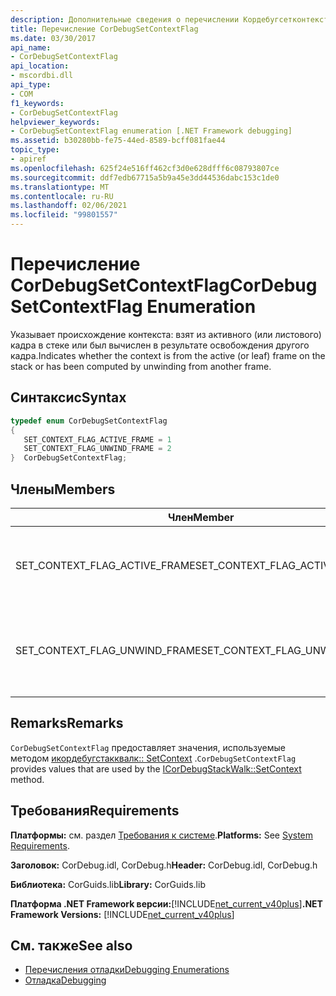 ```yaml
---
description: Дополнительные сведения о перечислении Кордебугсетконтекстфлаг
title: Перечисление CorDebugSetContextFlag
ms.date: 03/30/2017
api_name:
- CorDebugSetContextFlag
api_location:
- mscordbi.dll
api_type:
- COM
f1_keywords:
- CorDebugSetContextFlag
helpviewer_keywords:
- CorDebugSetContextFlag enumeration [.NET Framework debugging]
ms.assetid: b30280bb-fe75-44ed-8589-bcff081fae44
topic_type:
- apiref
ms.openlocfilehash: 625f24e516ff462cf3d0e628dfff6c08793807ce
ms.sourcegitcommit: ddf7edb67715a5b9a45e3dd44536dabc153c1de0
ms.translationtype: MT
ms.contentlocale: ru-RU
ms.lasthandoff: 02/06/2021
ms.locfileid: "99801557"
---
```

# <a name="cordebugsetcontextflag-enumeration"></a><span data-ttu-id="c735f-103">Перечисление CorDebugSetContextFlag</span><span class="sxs-lookup"><span data-stu-id="c735f-103">CorDebugSetContextFlag Enumeration</span></span>

<span data-ttu-id="c735f-104">Указывает происхождение контекста: взят из активного (или листового) кадра в стеке или был вычислен в результате освобождения другого кадра.</span><span class="sxs-lookup"><span data-stu-id="c735f-104">Indicates whether the context is from the active (or leaf) frame on the stack or has been computed by unwinding from another frame.</span></span>  
  
## <a name="syntax"></a><span data-ttu-id="c735f-105">Синтаксис</span><span class="sxs-lookup"><span data-stu-id="c735f-105">Syntax</span></span>  
  
```cpp  
typedef enum CorDebugSetContextFlag  
{  
   SET_CONTEXT_FLAG_ACTIVE_FRAME = 1  
   SET_CONTEXT_FLAG_UNWIND_FRAME = 2  
}  CorDebugSetContextFlag;  
```  
  
## <a name="members"></a><span data-ttu-id="c735f-106">Члены</span><span class="sxs-lookup"><span data-stu-id="c735f-106">Members</span></span>  
  
|<span data-ttu-id="c735f-107">Член</span><span class="sxs-lookup"><span data-stu-id="c735f-107">Member</span></span>|<span data-ttu-id="c735f-108">Описание</span><span class="sxs-lookup"><span data-stu-id="c735f-108">Description</span></span>|  
|------------|-----------------|  
|<span data-ttu-id="c735f-109">SET_CONTEXT_FLAG_ACTIVE_FRAME</span><span class="sxs-lookup"><span data-stu-id="c735f-109">SET_CONTEXT_FLAG_ACTIVE_FRAME</span></span>|<span data-ttu-id="c735f-110">Контекст является активным контекстом потока.</span><span class="sxs-lookup"><span data-stu-id="c735f-110">The context is the thread’s active context.</span></span>|  
|<span data-ttu-id="c735f-111">SET_CONTEXT_FLAG_UNWIND_FRAME</span><span class="sxs-lookup"><span data-stu-id="c735f-111">SET_CONTEXT_FLAG_UNWIND_FRAME</span></span>|<span data-ttu-id="c735f-112">Контекст был вычислен путем очистки от другого кадра.</span><span class="sxs-lookup"><span data-stu-id="c735f-112">The context has been computed by unwinding from another frame.</span></span>|  
  
## <a name="remarks"></a><span data-ttu-id="c735f-113">Remarks</span><span class="sxs-lookup"><span data-stu-id="c735f-113">Remarks</span></span>  

 <span data-ttu-id="c735f-114">`CorDebugSetContextFlag` предоставляет значения, используемые методом [икордебугстакквалк:: SetContext](icordebugstackwalk-setcontext-method.md) .</span><span class="sxs-lookup"><span data-stu-id="c735f-114">`CorDebugSetContextFlag` provides values that are used by the [ICorDebugStackWalk::SetContext](icordebugstackwalk-setcontext-method.md) method.</span></span>  
  
## <a name="requirements"></a><span data-ttu-id="c735f-115">Требования</span><span class="sxs-lookup"><span data-stu-id="c735f-115">Requirements</span></span>  

 <span data-ttu-id="c735f-116">**Платформы:** см. раздел [Требования к системе](../../get-started/system-requirements.md).</span><span class="sxs-lookup"><span data-stu-id="c735f-116">**Platforms:** See [System Requirements](../../get-started/system-requirements.md).</span></span>  
  
 <span data-ttu-id="c735f-117">**Заголовок:** CorDebug.idl, CorDebug.h</span><span class="sxs-lookup"><span data-stu-id="c735f-117">**Header:** CorDebug.idl, CorDebug.h</span></span>  
  
 <span data-ttu-id="c735f-118">**Библиотека:** CorGuids.lib</span><span class="sxs-lookup"><span data-stu-id="c735f-118">**Library:** CorGuids.lib</span></span>  
  
 <span data-ttu-id="c735f-119">**Платформа .NET Framework версии:**[!INCLUDE[net_current_v40plus](../../../../includes/net-current-v40plus-md.md)]</span><span class="sxs-lookup"><span data-stu-id="c735f-119">**.NET Framework Versions:** [!INCLUDE[net_current_v40plus](../../../../includes/net-current-v40plus-md.md)]</span></span>  
  
## <a name="see-also"></a><span data-ttu-id="c735f-120">См. также</span><span class="sxs-lookup"><span data-stu-id="c735f-120">See also</span></span>

- [<span data-ttu-id="c735f-121">Перечисления отладки</span><span class="sxs-lookup"><span data-stu-id="c735f-121">Debugging Enumerations</span></span>](debugging-enumerations.md)
- [<span data-ttu-id="c735f-122">Отладка</span><span class="sxs-lookup"><span data-stu-id="c735f-122">Debugging</span></span>](index.md)
